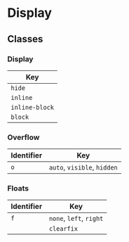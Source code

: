 # Display

## Classes

### Display

| Key     |
|----------------|
| `hide`         |
| `inline`       |
| `inline-block` |
| `block`        |

### Overflow

| Identifier     | Key |
|----------------|----------------|
| `o`            | `auto`, `visible`, `hidden` |

### Floats

Identifier       | Key |
|----------------|----------------|
| `f`            | `none`, `left`, `right` |
| | `clearfix` |

